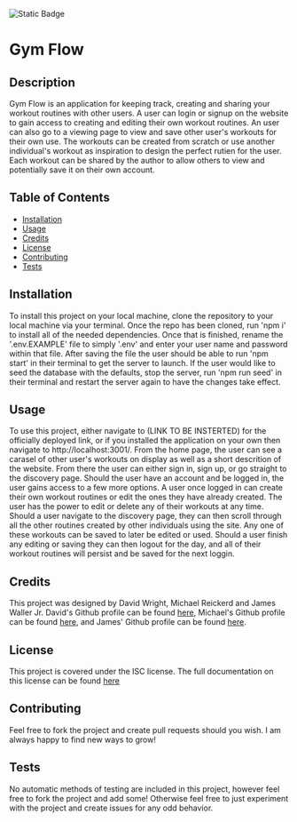 ![Static Badge](https://img.shields.io/badge/License-MIT-yellow)

  # Gym Flow

  ## Description

  Gym Flow is an application for keeping track, creating and sharing your workout routines with other users. A user can login or signup on the website to gain access to creating and editing their own workout routines. An user can also go to a viewing page to view and save other user's workouts for their own use. The workouts can be created from scratch or use another individual's workout as inspiration to design the perfect rutien for the user. Each workout can be shared by the author to allow others to view and potentially save it on their own account. 

  ## Table of Contents

  - [Installation](#installation)
  - [Usage](#usage)
  - [Credits](#credits)
  - [License](#license)
  - [Contributing](#contributing)
  - [Tests](#tests)

  ## Installation

  To install this project on your local machine, clone the repository to your local machine via your terminal. Once the repo has been cloned, run 'npm i' to install all of the needed dependencies. Once that is finished, rename the '.env.EXAMPLE' file to simply '.env' and enter your user name and password within that file. After saving the file the user should be able to run 'npm start' in their terminal to get the server to launch. If the user would like to seed the database with the defaults, stop the server, run 'npm run seed' in their terminal and restart the server again to have the changes take effect.

  ## Usage

  To use this project, either navigate to (LINK TO BE INSTERTED) for the officially deployed link, or if you installed the application on your own then navigate to http://localhost:3001/. From the home page, the user can see a carasel of other user's workouts on display as well as a short descrition of the website. From there the user can either sign in, sign up, or go straight to the discovery page. Should the user have an account and be logged in, the user gains access to a few more options. A user once logged in can create their own workout routines or edit the ones they have already created. The user has the power to edit or delete any of their workouts at any time. Should a user navigate to the discovery page, they can then scroll through all the other routines created by other individuals using the site. Any one of these workouts can be saved to later be edited or used. Should a user finish any editing or saving they can then logout for the day, and all of their workout routines will persist and be saved for the next loggin.

  ## Credits

  This project was designed by David Wright, Michael Reickerd and James Waller Jr. David's Github profile can be found [here](https://github.com/d-a-v-i-d-w-r-i-g-h-t), Michael's Github profile can be found [here](https://github.com/Migsrkrd), and James' Github profile can be found [here](https://github.com/DistantDig).

  ## License

  This project is covered under the ISC license. The full documentation on this license can be found [here](https://opensource.org/license/isc-license-txt/)

  ## Contributing

  Feel free to fork the project and create pull requests should you wish. I am always happy to find new ways to grow!

  ## Tests

  No automatic methods of testing are included in this project, however feel free to fork the project and add some! Otherwise feel free to just experiment with the project and create issues for any odd behavior.

